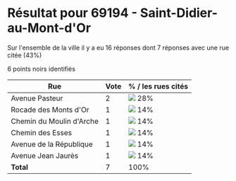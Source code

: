 # Résultat pour 69194 - Saint-Didier-au-Mont-d'Or

Sur l'ensemble de la ville il y a eu 16 réponses dont 7 réponses avec une rue citée (43%)

6 points noirs identifiés

| Rue | Vote | % / les rues cités|
|-----|------|-------------------|
| Avenue Pasteur | 2 | <img src="../../img/bar_28.gif" />&nbsp;28%|
| Rocade des Monts d'Or | 1 | <img src="../../img/bar_14.gif" />&nbsp;14%|
| Chemin du Moulin d'Arche | 1 | <img src="../../img/bar_14.gif" />&nbsp;14%|
| Chemin des Esses | 1 | <img src="../../img/bar_14.gif" />&nbsp;14%|
| Avenue de la République | 1 | <img src="../../img/bar_14.gif" />&nbsp;14%|
| Avenue Jean Jaurès | 1 | <img src="../../img/bar_14.gif" />&nbsp;14%|
| **Total** | 7 | 100%|
